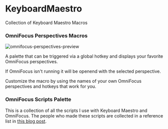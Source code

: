 KeyboardMaestro
===============

Collection of Keyboard Maestro Macros

### OmniFocus Perspectives Macros

![omnifocus-perspectives-preview](http://cl.ly/LwAM/omnifocus-perspectives-preview.jpg)

A palette that can be triggered via a global hotkey and displays your favorite OmniFocus perspectives.

If OmniFocus isn't running it will be openend with the selected perspective.

Customize the macro by using the names of your own OmniFocus perspectives and hotkeys that work for you.

### OmniFocus Scripts Palette

This is a collection of all the scripts I use with Keyboard Maestro and OmniFocus. The people who made these scripts are collected in a reference list in [this blog post](http://rocketink.net/2013/01/keyboard-maestro-as-omnifocus%27s-little-helper.html).